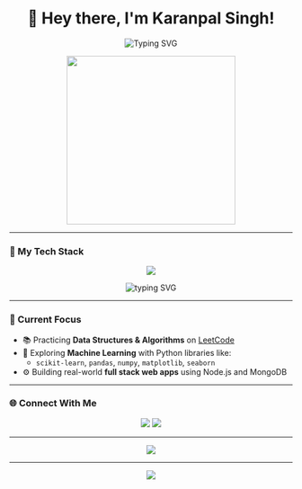 <h1 align="center">
  👋 Hey there, I'm Karanpal Singh!
</h1>

<p align="center">
  <img src="https://readme-typing-svg.demolab.com?font=Fira+Code&pause=1000&center=true&vCenter=true&width=480&lines=DSA+Learner+%7C+AI+Engineer+%7C+Full+Stack+Developer;Current+Project:+Full+Stack+Development+%F0%9F%9A%80;Open+to+Internships+%7C+Learning+Everyday" alt="Typing SVG" />
</p>

<p align="center">
  <img src="https://media.giphy.com/media/qgQUggAC3Pfv687qPC/giphy.gif" width="300" />
</p>

---

### 🚀 My Tech Stack

<p align="center">
  <img src="https://skillicons.dev/icons?i=java,cpp,python,html,css,js,nodejs,mongodb,cplusplus" />
</p>

<p align="center">
  <img src="https://readme-typing-svg.demolab.com?font=JetBrains+Mono&size=18&pause=1000&color=00FFB3&center=true&vCenter=true&width=500&lines=Languages:+Java+%7C+C%2B%2B+%7C+Python" alt="typing SVG" />
</p>

---

### 🧠 Current Focus

- 📚 Practicing **Data Structures & Algorithms** on [LeetCode](https://github.com/KaranRathore05/100-Days-of-LeetCode)
- 🤖 Exploring **Machine Learning** with Python libraries like:
  - `scikit-learn`, `pandas`, `numpy`, `matplotlib`, `seaborn`
- ⚙️ Building real-world **full stack web apps** using Node.js and MongoDB

---

### 🌐 Connect With Me

<p align="center">
  <a href="https://github.com/KaranRathore05"><img src="https://img.shields.io/github/followers/KaranRathore05?label=GitHub&style=social"></a>
  <a href="https://www.linkedin.com/in/karan-rathore-9a448a302/"><img src="https://img.shields.io/badge/LinkedIn-Karanpal%20Singh-blue?logo=linkedin"></a>
</p>

---

<p align="center">
  <img src="https://github-readme-stats.vercel.app/api/top-langs/?username=KaranRathore05&layout=compact&theme=radical" />
</p>

---

<p align="center">
  <img src="https://github-readme-streak-stats.herokuapp.com/?user=KaranRathore05&theme=tokyonight" />
</p>
